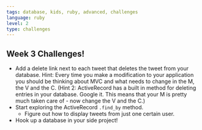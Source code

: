 ```yaml
---
tags: database, kids, ruby, advanced, challenges
language: ruby
level: 2
type: challenges
---
```


## Week 3 Challenges!

+ Add a delete link next to each tweet that deletes the tweet from your database. Hint: Every time you make a modification to your application you should be thinking about MVC and what needs to change in the M, the V and the C. (Hint 2: ActiveRecord has a built in method for deleting entries in your database. Google it. This means that your M is pretty much taken care of - now change the V and the C.)
+ Start exploring the ActiveRecord `.find_by` method. 
  * Figure out how to display tweets from just one certain user.
+ Hook up a database in your side project!
